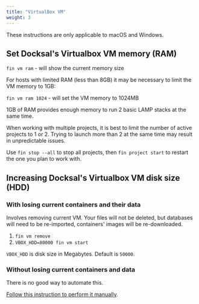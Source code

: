 ```yaml
---
title: "VirtualBox VM"
weight: 3
---
```



These instructions are only applicable to macOS and Windows.

## Set Docksal's Virtualbox VM memory (RAM)

`fin vm ram` - will show the current memory size

For hosts with limited RAM (less than 8GB) it may be necessary to limit the VM memory to 1GB:

`fin vm ram 1024` - will set the VM memory to 1024MB

1GB of RAM provides enough memory to run 2 basic LAMP stacks at the same time.

When working with multiple projects, it is best to limit the number of active projects to 1 or 2. 
Trying to launch more than 2 at the same time may result in unpredictable issues.

Use `fin stop --all` to stop all projects, then `fin project start` to restart the one you plan to work with.

## Increasing Docksal's Virtualbox VM disk size (HDD)

### With losing current containers and their data

Involves removing current VM. Your files will not be deleted, but databases will need to be re-imported, containers' images will be re-downloaded.

1. `fin vm remove`
2. `VBOX_HDD=80000 fin vm start`

`VBOX_HDD` is disk size in Megabytes. Default is `50000`.

### Without losing current containers and data

There is no good way to automate this.

[Follow this instruction to perform it manually](https://www.jeffgeerling.com/blogs/jeff-geerling/resizing-virtualbox-disk-image).
